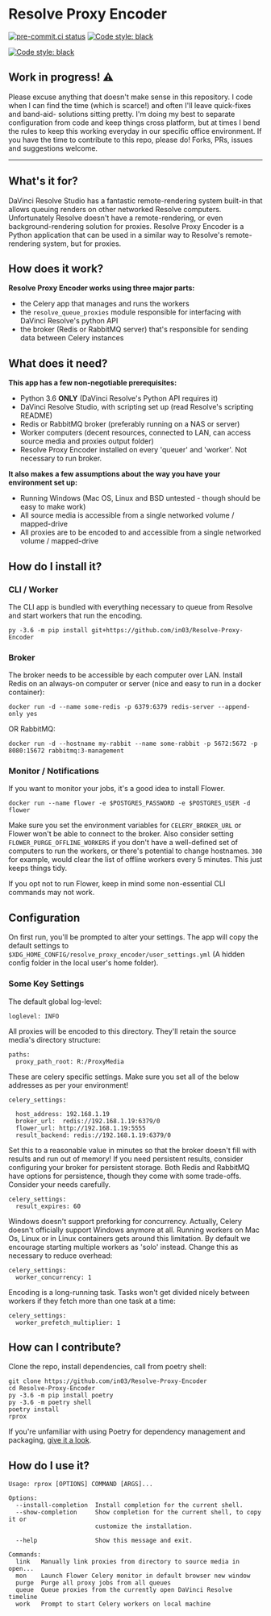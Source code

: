 # Resolve Proxy Encoder
[![pre-commit.ci status](https://results.pre-commit.ci/badge/github/in03/Resolve-Proxy-Encoder/main.svg)](https://results.pre-commit.ci/latest/github/in03/Resolve-Proxy-Encoder/main) [![Code style: black](https://img.shields.io/badge/code%20style-black-000000.svg)](https://github.com/psf/black)

[![Code style: black](https://img.shields.io/badge/code%20style-black-000000.svg)](https://github.com/psf/black)

## Work in progress! ⚠️

 Please excuse anything that doesn't make sense in this repository. I code when I can find the time (which is scarce!) and often I'll leave quick-fixes and band-aid-  solutions sitting pretty. I'm doing my best to separate configuration from code and keep things cross platform, but at times I bend the rules to keep this working   everyday in our specific office environment. If you have the time to contribute to this repo, please do! Forks, PRs, issues and suggestions welcome.

 ---
 
## What's it for? ##
DaVinci Resolve Studio has a fantastic remote-rendering system built-in that allows queuing renders on other networked Resolve computers.
Unfortunately Resolve doesn't have a remote-rendering, or even background-rendering solution for proxies. 
Resolve Proxy Encoder is a Python application that can be used in a similar way to Resolve's remote-rendering system, but for proxies.
 
## How does it work? ##
**Resolve Proxy Encoder works using three major parts:**
- the Celery app that manages and runs the workers
- the `resolve_queue_proxies` module responsible for interfacing with DaVinci Resolve's python API 
- the broker (Redis or RabbitMQ server) that's responsible for sending data between Celery instances

## What does it need?
**This app has a few non-negotiable prerequisites:**
- Python 3.6 **ONLY** (DaVinci Resolve's Python API requires it)
- DaVinci Resolve Studio, with scripting set up (read Resolve's scripting README)
- Redis or RabbitMQ broker (preferably running on a NAS or server)
- Worker computers (decent resources, connected to LAN, can access source media and proxies output folder)
- Resolve Proxy Encoder installed on every 'queuer' and 'worker'. Not necessary to run broker.

**It also makes a few assumptions about the way you have your environment set up:**
- Running Windows (Mac OS, Linux and BSD untested - though should be easy to make work)
- All source media is accessible from a single networked volume / mapped-drive
- All proxies are to be encoded to and accessible from a single networked volume / mapped-drive


## How do I install it?

### CLI / Worker
The CLI app is bundled with everything necessary to queue from Resolve and start workers that run the encoding.
```
py -3.6 -m pip install git+https://github.com/in03/Resolve-Proxy-Encoder
```
### Broker
The broker needs to be accessible by each computer over LAN.
Install Redis on an always-on computer or server (nice and easy to run in a docker container):
```
docker run -d --name some-redis -p 6379:6379 redis-server --append-only yes
```
OR RabbitMQ:
```
docker run -d --hostname my-rabbit --name some-rabbit -p 5672:5672 -p 8080:15672 rabbitmq:3-management
```

### Monitor / Notifications
If you want to monitor your jobs, it's a good idea to install Flower.
```
docker run --name flower -e $POSTGRES_PASSWORD -e $POSTGRES_USER -d flower
```
Make sure you set the environment variables for `CELERY_BROKER_URL` or Flower won't be able to connect to the broker. Also consider setting `FLOWER_PURGE_OFFLINE_WORKERS` if you don't have a well-defined set of computers to run the workers, or there's potential to change hostnames. `300` for example, would clear the list of offline workers every 5 minutes. This just keeps things tidy.

If you opt not to run Flower, keep in mind some non-essential CLI commands may not work.

## Configuration
On first run, you'll be prompted to alter your settings. The app will copy the default settings to `$XDG_HOME_CONFIG/resolve_proxy_encoder/user_settings.yml` (A hidden config folder in the local user's home folder). 

### Some Key Settings

The default global log-level:
```
loglevel: INFO 
```

All proxies will be encoded to this directory. They'll retain the source media's directory structure:
```
paths:
  proxy_path_root: R:/ProxyMedia
``` 
These are celery specific settings. Make sure you set all of the below addresses as per your environment!
```
celery_settings:

  host_address: 192.168.1.19
  broker_url:  redis://192.168.1.19:6379/0
  flower_url: http://192.168.1.19:5555
  result_backend: redis://192.168.1.19:6379/0
```

Set this to a reasonable value in minutes so that the broker doesn't fill with results and run out of memory!
If you need persistent results, consider configuring your broker for persistent storage. Both Redis and RabbitMQ have options for persistence, though they come with some trade-offs. Consider your needs carefully.
```
celery_settings:
  result_expires: 60
```
Windows doesn't support preforking for concurrency. Actually, Celery doesn't officially support Windows anymore at all. Running workers on Mac Os, Linux or in Linux containers gets around this limitation. By default we encourage starting multiple workers as 'solo' instead. Change this as necessary to reduce overhead:
```
celery_settings:
  worker_concurrency: 1
```
  
Encoding is a long-running task. Tasks won't get divided nicely between workers if they fetch more than one task at a time:
```
celery_settings:
  worker_prefetch_multiplier: 1 
```

## How can I contribute?
Clone the repo, install dependencies, call from poetry shell:
```
git clone https://github.com/in03/Resolve-Proxy-Encoder
cd Resolve-Proxy-Encoder
py -3.6 -m pip install poetry
py -3.6 -m poetry shell
poetry install
rprox
```
If you're unfamiliar with using Poetry for dependency management and packaging, [give it a look](https://python-poetry.org/docs/basic-usage).

## How do I use it?

```
Usage: rprox [OPTIONS] COMMAND [ARGS]...

Options:
  --install-completion  Install completion for the current shell.
  --show-completion     Show completion for the current shell, to copy it or
                        customize the installation.

  --help                Show this message and exit.

Commands:
  link   Manually link proxies from directory to source media in open...
  mon    Launch Flower Celery monitor in default browser new window
  purge  Purge all proxy jobs from all queues
  queue  Queue proxies from the currently open DaVinci Resolve timeline
  work   Prompt to start Celery workers on local machine
  ```
